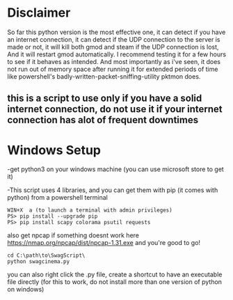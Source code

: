 # Disclaimer
So far this python version is the most effective one, it can detect if you have an internet connection,
it can detect if the UDP connection to the server is made or not,
it will kill both gmod and steam if the UDP connection is lost,
And it will restart gmod automatically. I recommend testing it for a few hours to see if it behaves as intended. And most importantly as i've seen, it does not run out of memory space after running it for extended periods of time like powershell's badly-written-packet-sniffing-utility pktmon does.

## this is a script to use only if you have a solid internet connection, do not use it if your internet connection has alot of frequent downtimes

# Windows Setup
-get python3 on your windows machine (you can use microsoft store to get it)

-This script uses 4 libraries, and you can get them with pip (it comes with python) from a powershell terminal
```
WIN+X  a (to launch a terminal with admin privileges)
PS> pip install --upgrade pip
PS> pip install scapy colorama psutil requests
```
also get npcap if something doesnt work here https://nmap.org/npcap/dist/npcap-1.31.exe
and you're good to go!

```
cd C:\path\to\SwagScript\
python swagcinema.py
```
you can also right click the .py file, create a shortcut to have an executable file directly (for this to work, do not install more than one version of python on windows)
